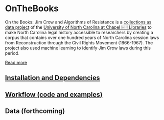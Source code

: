 # OnTheBooks

On the Books: Jim Crow and Algorithms of Resistance is a [collections as data project](https://collectionsasdata.github.io/part2whole/) of the [University of North Carolina at Chapel Hill Libraries](https://library.unc.edu/) to make North Carolina legal history accessible to researchers by creating a corpus that contains over one hundred years of North Carolina session laws from Reconstruction through the Civil Rights Movement (1866-1967). The project also used machine learning to identify Jim Crow laws during this period. 

[Read more](https://unc-libraries-data.github.io/OnTheBooks/)

## [Installation and Dependencies](installation.md)

## [Workflow (code and examples)](workflow.md)

## Data (forthcoming)
